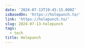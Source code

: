 ```yaml
---
date: '2024-07-13T19:45:15.000Z'
isBasedOn: 'https://holepunch.to/'
link: 'https://holepunch.to/'
slug: 2024-07-13-holepunch
tags:
  - tech
title: Holepunch
---
```

 
